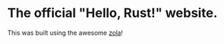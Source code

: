 # The official "Hello, Rust!" website.

This was built using the awesome [zola](https://www.getzola.org/)!